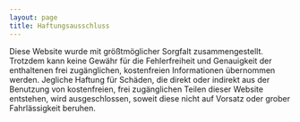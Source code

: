 ```yaml
---
layout: page
title: Haftungsausschluss
---
```


Diese Website wurde mit größtmöglicher Sorgfalt zusammengestellt. Trotzdem kann keine Gewähr für die Fehlerfreiheit und Genauigkeit der enthaltenen frei zugänglichen, kostenfreien Informationen übernommen werden. Jegliche Haftung für Schäden, die direkt oder indirekt aus der Benutzung von kostenfreien, frei zugänglichen Teilen dieser Website entstehen, wird ausgeschlossen, soweit diese nicht auf Vorsatz oder grober Fahrlässigkeit beruhen.